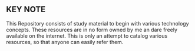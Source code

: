 ## KEY NOTE
This Repository consists of study material to begin with various technology concepts. These resources are in no form owned by me an dare freely available on the internet. This is only an attempt to catalog various resources, so that anyone can easily refer them.
